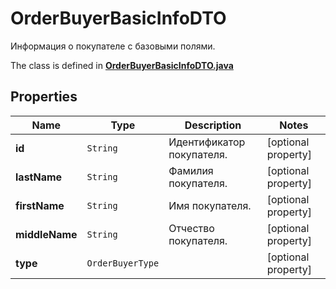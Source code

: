 

# OrderBuyerBasicInfoDTO

Информация о покупателе с базовыми полями.

The class is defined in **[OrderBuyerBasicInfoDTO.java](../../src/main/java/org/openapitools/model/OrderBuyerBasicInfoDTO.java)**

## Properties

Name | Type | Description | Notes
------------ | ------------- | ------------- | -------------
**id** | `String` | Идентификатор покупателя. |  [optional property]
**lastName** | `String` | Фамилия покупателя. |  [optional property]
**firstName** | `String` | Имя покупателя. |  [optional property]
**middleName** | `String` | Отчество покупателя. |  [optional property]
**type** | `OrderBuyerType` |  |  [optional property]







